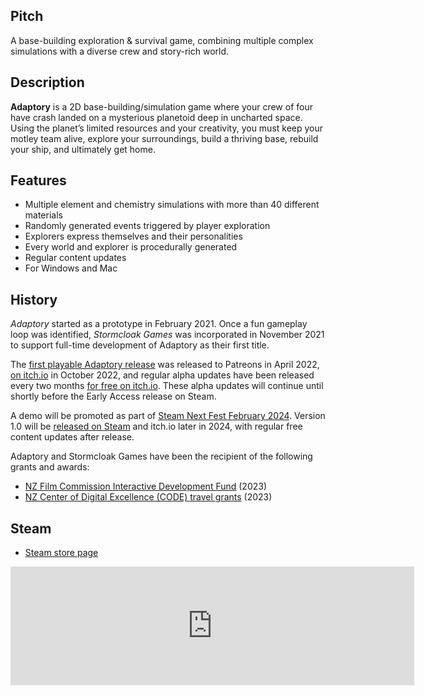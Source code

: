 ## Pitch

A base-building exploration & survival game, combining multiple complex simulations with a diverse crew and story-rich world.

## Description

**Adaptory** is a 2D base-building/simulation game where your crew of four have crash landed on a mysterious planetoid deep in uncharted space. Using the planet’s limited resources and your creativity, you must keep your motley team alive, explore your surroundings, build a thriving base, rebuild your ship, and ultimately get home.

## <a name="features"></a>Features

- Multiple element and chemistry simulations with more than 40 different materials
- Randomly generated events triggered by player exploration
- Explorers express themselves and their personalities
- Every world and explorer is procedurally generated
- Regular content updates
- For Windows and Mac

## <a name="history"></a>History

_Adaptory_ started as a prototype in February 2021.
Once a fun gameplay loop was identified,
_Stormcloak Games_ was incorporated in November 2021 to support full-time development of
Adaptory as their first title.

The [first playable Adaptory release](https://stormcloak.games/2022/04/30/first-playable-release)
was released to Patreons in April 2022,
[on itch.io](https://stormcloak.games/2022/10/30/download-alpha-1) in October 2022,
and regular alpha updates have been released
every two months [for free on itch.io](https://soundasleepful.itch.io/adaptory).
These alpha updates will continue until shortly before the Early Access release on Steam.

A demo will be promoted as part of [Steam Next Fest February 2024](https://store.steampowered.com/sale/nextfest).
Version 1.0 will be [released on Steam](https://store.steampowered.com/app/2201620/Adaptory/)
and itch.io later in 2024, with regular free content updates after release.

Adaptory and Stormcloak Games have been the recipient of the following grants and awards:

* [NZ Film Commission Interactive Development Fund](https://www.nzfilm.co.nz/news/interactive-development-fund-annoucement-0) (2023)
* [NZ Center of Digital Excellence (CODE) travel grants](https://www.nz-code.nz/) (2023)

## <a name="steam"></a>Steam

* [Steam store page](https://store.steampowered.com/app/2201620/Adaptory/)

<iframe src="https://store.steampowered.com/widget/2201620/" frameborder="0" width="646" height="190"></iframe>
